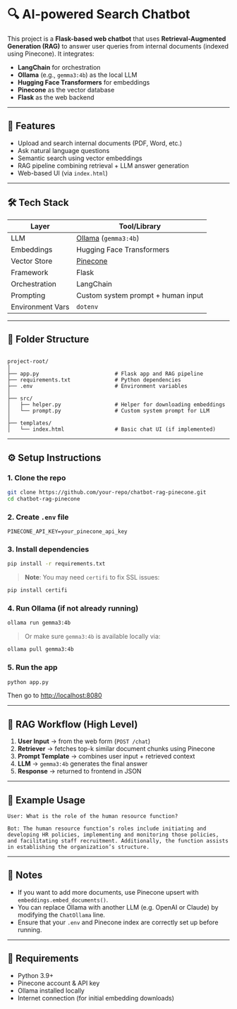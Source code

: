 # 🔍 AI-powered Search Chatbot

This project is a **Flask-based web chatbot** that uses **Retrieval-Augmented Generation (RAG)** to answer user queries from internal documents (indexed using Pinecone). It integrates:

- **LangChain** for orchestration
- **Ollama** (e.g., `gemma3:4b`) as the local LLM
- **Hugging Face Transformers** for embeddings
- **Pinecone** as the vector database
- **Flask** as the web backend

---

## 🚀 Features

- Upload and search internal documents (PDF, Word, etc.)
- Ask natural language questions
- Semantic search using vector embeddings
- RAG pipeline combining retrieval + LLM answer generation
- Web-based UI (via `index.html`)

---

## 🛠️ Tech Stack

| Layer            | Tool/Library                |
|------------------|-----------------------------|
| LLM              | [Ollama](https://ollama.com/) (`gemma3:4b`) |
| Embeddings       | Hugging Face Transformers   |
| Vector Store     | [Pinecone](https://www.pinecone.io/) |
| Framework        | Flask                       |
| Orchestration    | LangChain                   |
| Prompting        | Custom system prompt + human input |
| Environment Vars | `dotenv`                    |

---

## 📁 Folder Structure

```

project-root/
│
├── app.py                        # Flask app and RAG pipeline
├── requirements.txt              # Python dependencies
├── .env                          # Environment variables
│
├── src/
│   ├── helper.py                 # Helper for downloading embeddings
│   └── prompt.py                 # Custom system prompt for LLM
│
├── templates/
│   └── index.html                # Basic chat UI (if implemented)

````

---

## ⚙️ Setup Instructions

### 1. Clone the repo

```bash
git clone https://github.com/your-repo/chatbot-rag-pinecone.git
cd chatbot-rag-pinecone
````

### 2. Create `.env` file

```env
PINECONE_API_KEY=your_pinecone_api_key
```

### 3. Install dependencies

```bash
pip install -r requirements.txt
```

> **Note**: You may need `certifi` to fix SSL issues:

```bash
pip install certifi
```

### 4. Run Ollama (if not already running)

```bash
ollama run gemma3:4b
```

> Or make sure `gemma3:4b` is available locally via:

```bash
ollama pull gemma3:4b
```

### 5. Run the app

```bash
python app.py
```

Then go to [http://localhost:8080](http://localhost:8080)

---

## 🔄 RAG Workflow (High Level)

1. **User Input** → from the web form (`POST /chat`)
2. **Retriever** → fetches top-k similar document chunks using Pinecone
3. **Prompt Template** → combines user input + retrieved context
4. **LLM** → `gemma3:4b` generates the final answer
5. **Response** → returned to frontend in JSON

---

## 🧠 Example Usage

```
User: What is the role of the human resource function?

Bot: The human resource function’s roles include initiating and developing HR policies, implementing and monitoring those policies, and facilitating staff recruitment. Additionally, the function assists in establishing the organization’s structure.
```

---

## 📝 Notes

* If you want to add more documents, use Pinecone upsert with `embeddings.embed_documents()`.
* You can replace Ollama with another LLM (e.g. OpenAI or Claude) by modifying the `ChatOllama` line.
* Ensure that your `.env` and Pinecone index are correctly set up before running.

---

## 📌 Requirements

* Python 3.9+
* Pinecone account & API key
* Ollama installed locally
* Internet connection (for initial embedding downloads)


